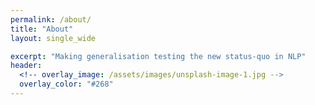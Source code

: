 ```yaml
---
permalink: /about/
title: "About"
layout: single_wide

excerpt: "Making generalisation testing the new status-quo in NLP"
header:
  <!-- overlay_image: /assets/images/unsplash-image-1.jpg -->
  overlay_color: "#268"
---
```


<!-- This is a placeholder. Exciting information is coming soon! -->
